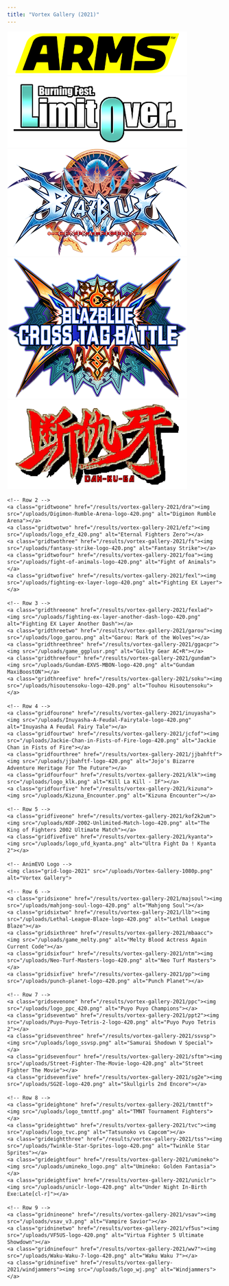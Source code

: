 ```yaml
---
title: "Vortex Gallery (2021)"
---
```

<div class="gridcontainer">
	<!-- Row 1 -->
	<a class="gridoneone" href="/results/vortex-gallery-2021/arms"><img src="/uploads/arms-logo-420.png" alt="Arms"></a>
	<a class="gridonetwo" href="/results/vortex-gallery-2021/asuka"><img src="/uploads/asuka120lo-logo-420.png" alt="Asuka 120% LimitOver BURNING Fest"></a>
	<a class="gridonethree" href="/results/vortex-gallery-2021/bbcf"><img src="/uploads/logo_bbcf.png" alt="Blazblue Central Fiction"></a>
	<a class="gridonefour" href="/results/vortex-gallery-2021/bbtag"><img src="/uploads/bbtag-logo-420.png" alt="BlazBlue Cross Tag Battle"></a>
	<a class="gridonefive" href="/results/vortex-gallery-2021/dkg"><img src="/uploads/Dan-Ku-Ga-logo-420.png" alt="Dan-Ku-Ga"></a>

	<!-- Row 2 -->
	<a class="gridtwoone" href="/results/vortex-gallery-2021/dra"><img src="/uploads/Digimon-Rumble-Arena-logo-420.png" alt="Digimon Rumble Arena"></a>
	<a class="gridtwotwo" href="/results/vortex-gallery-2021/efz"><img src="/uploads/logo_efz_420.png" alt="Eternal Fighters Zero"></a>
	<a class="gridtwothree" href="/results/vortex-gallery-2021/fs"><img src="/uploads/fantasy-strike-logo-420.png" alt="Fantasy Strike"></a>
	<a class="gridtwofour" href="/results/vortex-gallery-2021/foa"><img src="/uploads/fight-of-animals-logo-420.png" alt="Fight of Animals"></a>
	<a class="gridtwofive" href="/results/vortex-gallery-2021/fexl"><img src="/uploads/fighting-ex-layer-logo-420.png" alt="Fighting EX Layer"></a>
	
	<!-- Row 3 -->
	<a class="gridthreeone" href="/results/vortex-gallery-2021/fexlad"><img src="/uploads/fighting-ex-layer-another-dash-logo-420.png" alt="Fighting EX Layer Another Dash"></a>
	<a class="gridthreetwo" href="/results/vortex-gallery-2021/garou"><img src="/uploads/logo_garou.png" alt="Garou: Mark of the Wolves"></a>
	<a class="gridthreethree" href="/results/vortex-gallery-2021/ggacpr"><img src="/uploads/game_ggplusr.png" alt="Guilty Gear AC+R"></a>
	<a class="gridthreefour" href="/results/vortex-gallery-2021/gundam"><img src="/uploads/Gundam-EXVS-MBON-logo-420.png" alt="Gundam MaxiBoostON"></a>
	<a class="gridthreefive" href="/results/vortex-gallery-2021/soku"><img src="/uploads/hisoutensoku-logo-420.png" alt="Touhou Hisoutensoku"></a>
		
	<!-- Row 4 -->
	<a class="gridfourone" href="/results/vortex-gallery-2021/inuyasha"><img src="/uploads/Inuyasha-A-Feudal-Fairytale-logo-420.png" alt="Inuyasha A Feudal Fairy Tale"></a>
	<a class="gridfourtwo" href="/results/vortex-gallery-2021/jcfof"><img src="/uploads/Jackie-Chan-in-Fists-of-Fire-logo-420.png" alt="Jackie Chan in Fists of Fire"></a>
	<a class="gridfourthree" href="/results/vortex-gallery-2021/jjbahftf"><img src="/uploads/jjbahftf-logo-420.png" alt="Jojo's Bizarre Adventure Heritage For The Future"></a>
	<a class="gridfourfour" href="/results/vortex-gallery-2021/klk"><img src="/uploads/logo_klk.png" alt="Kill La Kill - IF"></a>
	<a class="gridfourfive" href="/results/vortex-gallery-2021/kizuna"><img src="/uploads/Kizuna_Encounter.png" alt="Kizuna Encounter"></a>
	
	<!-- Row 5 -->
	<a class="gridfiveone" href="/results/vortex-gallery-2021/kof2k2um"><img src="/uploads/KOF-2002-Unlimited-Match-logo-420.png" alt="The King of Fighters 2002 Ultimate Match"></a>
	<a class="gridfivefive" href="/results/vortex-gallery-2021/kyanta"><img src="/uploads/logo_ufd_kyanta.png" alt="Ultra Fight Da ! Kyanta 2"></a>
	
	<!-- AnimEVO Logo -->
	<img class="grid-logo-2021" src="/uploads/Vortex-Gallery-1080p.png" alt="Vortex Gallery"> 
	
	<!-- Row 6 -->
	<a class="gridsixone" href="/results/vortex-gallery-2021/majsoul"><img src="/uploads/mahjong-soul-logo-420.png" alt="Mahjong Soul"></a>
	<a class="gridsixtwo" href="/results/vortex-gallery-2021/llb"><img src="/uploads/Lethal-League-Blaze-logo-420.png" alt="Lethal League Blaze"></a>
	<a class="gridsixthree" href="/results/vortex-gallery-2021/mbaacc"><img src="/uploads/game_melty.png" alt="Melty Blood Actress Again Current Code"></a>
	<a class="gridsixfour" href="/results/vortex-gallery-2021/ntm"><img src="/uploads/Neo-Turf-Masters-logo-420.png" alt="Neo Turf Masters"></a>
	<a class="gridsixfive" href="/results/vortex-gallery-2021/pp"><img src="/uploads/punch-planet-logo-420.png" alt="Punch Planet"></a>	

	<!-- Row 7 -->
	<a class="gridsevenone" href="/results/vortex-gallery-2021/ppc"><img src="/uploads/logo_ppc_420.png" alt="Puyo Puyo Champions"></a>
	<a class="gridseventwo" href="/results/vortex-gallery-2021/ppt2"><img src="/uploads/Puyo-Puyo-Tetris-2-logo-420.png" alt="Puyo Puyo Tetris 2"></a>
	<a class="gridseventhree" href="/results/vortex-gallery-2021/ssvsp"><img src="/uploads/logo_ssvsp.png" alt="Samurai Shodown V Special"></a>
	<a class="gridsevenfour" href="/results/vortex-gallery-2021/sftm"><img src="/uploads/Street-Fighter-The-Movie-logo-420.png" alt="Street Fighter The Movie"></a>
	<a class="gridsevenfive" href="/results/vortex-gallery-2021/sg2e"><img src="/uploads/SG2E-logo-420.png" alt="Skullgirls 2nd Encore"></a>

	<!-- Row 8 -->
	<a class="grideightone" href="/results/vortex-gallery-2021/tmnttf"><img src="/uploads/logo_tmnttf.png" alt="TMNT Tournament Fighters"></a>
	<a class="grideighttwo" href="/results/vortex-gallery-2021/tvc"><img src="/uploads/logo_tvc.png" alt="Tatsunoko vs Capcom"></a>
	<a class="grideightthree" href="/results/vortex-gallery-2021/tss"><img src="/uploads/Twinkle-Star-Sprites-logo-420.png" alt="Twinkle Star Sprites"></a>
	<a class="grideightfour" href="/results/vortex-gallery-2021/umineko"><img src="/uploads/umineko_logo.png" alt="Umineko: Golden Fantasia"></a>
	<a class="grideightfive" href="/results/vortex-gallery-2021/uniclr"><img src="/uploads/uniclr-logo-420.png" alt="Under Night In-Birth Exe:Late[cl-r]"></a>
	
	<!-- Row 9 -->
	<a class="gridnineone" href="/results/vortex-gallery-2021/vsav"><img src="/uploads/vsav_v3.png" alt="Vampire Savior"></a>
	<a class="gridninetwo" href="/results/vortex-gallery-2021/vf5us"><img src="/uploads/VF5US-logo-420.png" alt="Virtua Fighter 5 Ultimate Showdown"></a>
	<a class="gridninefour" href="/results/vortex-gallery-2021/ww7"><img src="/uploads/Waku-Waku-7-logo-420.png" alt="Waku Waku 7"></a>
	<a class="gridninefive" href="/results/vortex-gallery-2021/windjammers"><img src="/uploads/logo_wj.png" alt="Windjammers"></a>

</div>